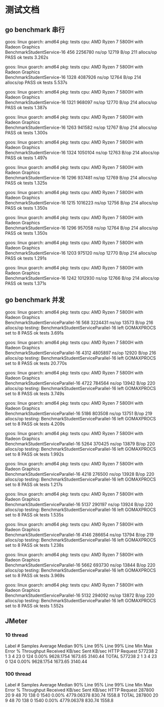 # 测试文档
## go benchmark 串行
goos: linux
goarch: amd64
pkg: tests
cpu: AMD Ryzen 7 5800H with Radeon Graphics         
BenchmarkStudentService-16    	     456	   2256780 ns/op	   12719 B/op	     211 allocs/op
PASS
ok  	tests	3.262s

goos: linux
goarch: amd64
pkg: tests
cpu: AMD Ryzen 7 5800H with Radeon Graphics         
BenchmarkStudentService-16    	    1328	   4087926 ns/op	   12764 B/op	     214 allocs/op
PASS
ok  	tests	5.537s

goos: linux
goarch: amd64
pkg: tests
cpu: AMD Ryzen 7 5800H with Radeon Graphics         
BenchmarkStudentService-16    	    1321	    968097 ns/op	   12770 B/op	     214 allocs/op
PASS
ok  	tests	1.387s

goos: linux
goarch: amd64
pkg: tests
cpu: AMD Ryzen 7 5800H with Radeon Graphics         
BenchmarkStudentService-16    	    1263	    941582 ns/op	   12767 B/op	     214 allocs/op
PASS
ok  	tests	1.300s

goos: linux
goarch: amd64
pkg: tests
cpu: AMD Ryzen 7 5800H with Radeon Graphics         
BenchmarkStudentService-16    	    1324	   1050104 ns/op	   12763 B/op	     214 allocs/op
PASS
ok  	tests	1.497s

goos: linux
goarch: amd64
pkg: tests
cpu: AMD Ryzen 7 5800H with Radeon Graphics         
BenchmarkStudentService-16    	    1296	    937481 ns/op	   12769 B/op	     214 allocs/op
PASS
ok  	tests	1.325s

goos: linux
goarch: amd64
pkg: tests
cpu: AMD Ryzen 7 5800H with Radeon Graphics         
BenchmarkStudentService-16    	    1215	   1016223 ns/op	   12756 B/op	     214 allocs/op
PASS
ok  	tests	1.350s

goos: linux
goarch: amd64
pkg: tests
cpu: AMD Ryzen 7 5800H with Radeon Graphics         
BenchmarkStudentService-16    	    1296	    957058 ns/op	   12764 B/op	     214 allocs/op
PASS
ok  	tests	1.350s

goos: linux
goarch: amd64
pkg: tests
cpu: AMD Ryzen 7 5800H with Radeon Graphics         
BenchmarkStudentService-16    	    1203	    975120 ns/op	   12770 B/op	     214 allocs/op
PASS
ok  	tests	1.291s

goos: linux
goarch: amd64
pkg: tests
cpu: AMD Ryzen 7 5800H with Radeon Graphics         
BenchmarkStudentService-16    	    1242	   1012930 ns/op	   12766 B/op	     214 allocs/op
PASS
ok  	tests	1.371s

## go benchmark 并发
goos: linux
goarch: amd64
pkg: tests
cpu: AMD Ryzen 7 5800H with Radeon Graphics         
BenchmarkStudentServiceParallel-16    	     568	   3224431 ns/op	   13573 B/op	     216 allocs/op
testing: BenchmarkStudentServiceParallel-16 left GOMAXPROCS set to 8
PASS
ok  	tests	3.691s

goos: linux
goarch: amd64
pkg: tests
cpu: AMD Ryzen 7 5800H with Radeon Graphics         
BenchmarkStudentServiceParallel-16    	    4312	   4805897 ns/op	   12920 B/op	     216 allocs/op
testing: BenchmarkStudentServiceParallel-16 left GOMAXPROCS set to 8
PASS
ok  	tests	20.770s

goos: linux
goarch: amd64
pkg: tests
cpu: AMD Ryzen 7 5800H with Radeon Graphics         
BenchmarkStudentServiceParallel-16    	    4722	    784564 ns/op	   13942 B/op	     220 allocs/op
testing: BenchmarkStudentServiceParallel-16 left GOMAXPROCS set to 8
PASS
ok  	tests	3.749s

goos: linux
goarch: amd64
pkg: tests
cpu: AMD Ryzen 7 5800H with Radeon Graphics         
BenchmarkStudentServiceParallel-16    	    5186	    803508 ns/op	   13751 B/op	     219 allocs/op
testing: BenchmarkStudentServiceParallel-16 left GOMAXPROCS set to 8
PASS
ok  	tests	4.209s

goos: linux
goarch: amd64
pkg: tests
cpu: AMD Ryzen 7 5800H with Radeon Graphics         
BenchmarkStudentServiceParallel-16    	    5264	    370425 ns/op	   13879 B/op	     220 allocs/op
testing: BenchmarkStudentServiceParallel-16 left GOMAXPROCS set to 8
PASS
ok  	tests	1.992s

goos: linux
goarch: amd64
pkg: tests
cpu: AMD Ryzen 7 5800H with Radeon Graphics         
BenchmarkStudentServiceParallel-16    	    4218	    276500 ns/op	   13928 B/op	     220 allocs/op
testing: BenchmarkStudentServiceParallel-16 left GOMAXPROCS set to 8
PASS
ok  	tests	1.217s

goos: linux
goarch: amd64
pkg: tests
cpu: AMD Ryzen 7 5800H with Radeon Graphics         
BenchmarkStudentServiceParallel-16    	    5137	    290197 ns/op	   13924 B/op	     220 allocs/op
testing: BenchmarkStudentServiceParallel-16 left GOMAXPROCS set to 8
PASS
ok  	tests	1.535s

goos: linux
goarch: amd64
pkg: tests
cpu: AMD Ryzen 7 5800H with Radeon Graphics         
BenchmarkStudentServiceParallel-16    	    4146	    286654 ns/op	   13794 B/op	     219 allocs/op
testing: BenchmarkStudentServiceParallel-16 left GOMAXPROCS set to 8
PASS
ok  	tests	1.238s

goos: linux
goarch: amd64
pkg: tests
cpu: AMD Ryzen 7 5800H with Radeon Graphics         
BenchmarkStudentServiceParallel-16    	    5662	    693730 ns/op	   13844 B/op	     220 allocs/op
testing: BenchmarkStudentServiceParallel-16 left GOMAXPROCS set to 8
PASS
ok  	tests	3.969s

goos: linux
goarch: amd64
pkg: tests
cpu: AMD Ryzen 7 5800H with Radeon Graphics         
BenchmarkStudentServiceParallel-16    	    5132	    294092 ns/op	   13872 B/op	     220 allocs/op
testing: BenchmarkStudentServiceParallel-16 left GOMAXPROCS set to 8
PASS
ok  	tests	1.552s

## JMeter
### 10 thread
Label	# Samples	Average	Median	90% Line	95% Line	99% Line	Min	Max	Error %	Throughput	Received KB/sec	Sent KB/sec
HTTP Request	577238	2	1	3	4	23	0	124	0.00%	9628.1754	1673.65	3140.44
TOTAL	577238	2	1	3	4	23	0	124	0.00%	9628.1754	1673.65	3140.44

### 100 thread
Label	# Samples	Average	Median	90% Line	95% Line	99% Line	Min	Max	Error %	Throughput	Received KB/sec	Sent KB/sec
HTTP Request	287800	20	9	48	70	138	0	1540	0.00%	4779.06378	830.74	1558.8
TOTAL	287800	20	9	48	70	138	0	1540	0.00%	4779.06378	830.74	1558.8


